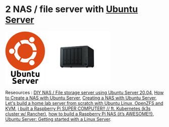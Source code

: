 # 2 NAS / file server with [Ubuntu Server](https://ubuntu.com/download/server)

<img src="us.png" width=25%><a> </a><img src="nas2.png" width=40%>



Reseources : [DIY NAS / File storage server using Ubuntu Server 20.04](https://youtu.be/AwMMROORSxg), [How to Create a NAS with Ubuntu Server](https://youtu.be/-5Z_-3EBIHE), [Creating a NAS with Ubuntu Server](CreatingaNASwithUbuntuServer.pdf), [Let's build a home lab server from scratch with Ubuntu Linux, OpenZFS and KVM](https://youtu.be/be4W-pSk8Ac), [i built a Raspberry Pi SUPER COMPUTER!! // ft. Kubernetes (k3s cluster w/ Rancher)](https://youtu.be/X9fSMGkjtug), [how to build a Raspberry Pi NAS (it’s AWESOME!!)](https://youtu.be/gyMpI8csWis), [Ubuntu Server: Getting started with a Linux Server](https://youtu.be/2Btkx9toufg).